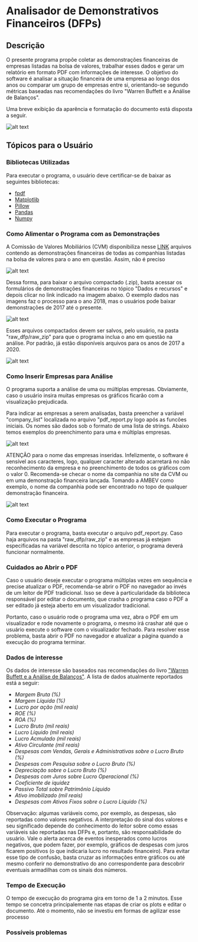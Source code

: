 # Analisador de Demonstrativos Financeiros (DFPs)

## Descrição

O presente programa propõe coletar as demonstrações financeiras de empresas listadas na bolsa de valores, trabalhar esses dados e gerar um relatório em formato PDF com informações de interesse. O objetivo do software é analisar a situação financeira de uma empresa ao longo dos anos ou comparar um grupo de empresas entre si, orientando-se segundo métricas baseadas nas recomendações do livro "Warren Buffett e a Análise de Balanços".

Uma breve exibição da aparência e formatação do documento está disposta a seguir.

![alt text](readme_images/exemplo_descricao.png)

## Tópicos para o Usuário

### Bibliotecas Utilizadas

Para executar o programa, o usuário deve certificar-se de baixar as seguintes bibliotecas:

- [fpdf](https://pypi.org/project/fpdf/)
- [Matplotlib](https://pypi.org/project/matplotlib/)
- [Pillow](https://pypi.org/project/Pillow/)
- [Pandas](https://pypi.org/project/pandas/)
- [Numpy](https://pypi.org/project/numpy/)

### Como Alimentar o Programa com as Demonstrações

A Comissão de Valores Mobiliários (CVM) disponibiliza nesse [LINK](http://dados.cvm.gov.br/dataset/cia_aberta-doc-dfp) arquivos contendo as demonstrações financeiras de todas as companhias listadas na bolsa de valores para o ano em questão. Assim, não é preciso 

![alt text](readme_images/pagina_inicial_cvm.png)

Dessa forma, para baixar o arquivo compactado (.zip), basta acessar os formulários de demonstrações financeiras no tópico "Dados e recursos" e depois clicar no link indicado na imagem abaixo. O exemplo dados nas imagens faz o processo para o ano 2018, mas o usuários pode baixar demonstrações de 2017 até o presente.

![alt text](readme_images/pagina_inicial_cvm.png)

Esses arquivos compactados devem ser salvos, pelo usuário, na pasta "raw_dfp/raw_zip" para que o programa inclua o ano em questão na análise. Por padrão, já estão disponíveis arquivos para os anos de 2017 a 2020.

![alt text](readme_images/raw_zip_folder.png)

### Como Inserir Empresas para Análise

O programa suporta a análise de uma ou múltiplas empresas. Obviamente, caso o usuário insira muitas empresas os gráficos ficarão com a visualização prejudicada.

Para indicar as empresas a serem analisadas, basta preencher a variável "company_list" localizada no arquivo "pdf_report.py logo após as funcões iniciais. Os nomes são dados sob o formato de uma lista de strings. Abaixo temos exemplos do preenchimento para uma e múltiplas empresas.

![alt text](readme_images/raw_zip_folder.png)

ATENÇÂO para o nome das empresas inseridas. Infelizmente, o software é sensível aos caracteres, logo, qualquer caracter alterado acarretará no não reconhecimento da empresa e no preenchimento de todos os gráficos com o valor 0. Recomenda-se checar o nome da companhia no site da CVM ou em uma demonstração financeira lançada. Tomando a AMBEV como exemplo, o nome da companhia pode ser encontrado no topo de qualquer demonstração financeira.

![alt text](readme_images/nome_companhia.png)

### Como Executar o Programa

Para executar o programa, basta executar o arquivo pdf_report.py. Caso haja arquivos na pasta "raw_dfp/raw_zip" e as empresas já estejam especificadas na variável descrita no tópico anterior, o programa deverá funcionar normalmente.

### Cuidados ao Abrir o PDF

Caso o usuário deseje executar o programa múltiplas vezes em sequência e precise atualizar o PDF, recomenda-se abrir o PDF no navegador ao invés de um leitor de PDF tradicional. Isso se deve à particularidade da biblioteca responsável por editar o documento, que crasha o programa caso o PDF a ser editado já esteja aberto em um visualizador tradicional.

Portanto, caso o usuário rode o programa uma vez, abra o PDF em um visualizador e rode novamente o programa, o mesmo irá crashar até que o usuário execute o software com o visualizador fechado. Para resolver esse problema, basta abrir o PDF no navegador e atualizar a página quando a execução do programa terminar.

### Dados de interesse

Os dados de interesse são baseados nas recomendações do livro ["Warren Buffett e a Análise de Balanços"](https://www.amazon.com.br/Warren-Buffett-an%C3%A1lise-balan%C3%A7os-Exclusiva/dp/6555640758). A lista de dados atualmente reportados está a seguir:

 - *Margem Bruta (%)*
 - *Margem Líquida (%)*
 - *Lucro por ação (mil reais)*
 - *ROE (%)*
 - *ROA (%)*
 - *Lucro Bruto (mil reais)*
 - *Lucro Líquido (mil reais)*
 - *Lucro Acmulado (mil reais)*
 - *Ativo Circulante (mil reais)*
 - *Despesas com Vendas, Gerais e Administrativas sobre o Lucro Bruto (%)*
 - *Despesas com Pesquisa sobre o Lucro Bruto (%)*
 - *Depreciação sobre o Lucro Bruto (%)*
 - *Despesas com Juros sobre Lucro Operacional (%)*
 - *Coeficiente de iquidez*
 - *Passivo Total sobre Patrimônio Líquido*
 - *Ativo imobilizado (mil reais)*
 - *Despesas com Ativos Fixos sobre o Lucro Líquido (%)*

Observação: algumas variáveis como, por exemplo, as despesas, são reportadas como valores negativos. A interpretação do sinal dos valores e seu significado depende do conhecimento do leitor sobre como essas variáveis são reportadas nas DFPs e, portanto, são responsabilidade do usuário. Vale o alerta acerca de eventos inesperados como lucros negativos, que podem fazer, por exemplo, gráficos de despesas com juros ficarem positivos (o que indicaria lucro no resultado financeiro). Para evitar esse tipo de confusão, basta cruzar as informações entre gráficos ou até mesmo conferir no demonstrativo do ano correspondente para descobrir eventuais armadilhas com os sinais dos números.

### Tempo de Execução

O tempo de execução do programa gira em torno de 1 a 2 minutos. Esse tempo se concetra principalemente nas etapas de criar os plots e editar o documento. Até o momento, não se investiu em formas de agilizar esse processo

### Possíveis problemas

